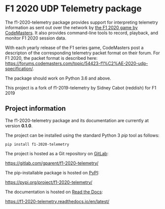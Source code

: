 
F1 2020 UDP Telemetry package
=============================

The f1-2020-telemetry package provides support for interpreting telemetry information as sent out over the network by [the F1 2020 game by CodeMasters](https://www.codemasters.com/game/f1-2020/).
It also provides command-line tools to record, playback, and monitor F1 2020 session data.

With each yearly release of the F1 series game, CodeMasters post a descripton of the corresponding telemetry packet format on their forum.
For F1 2020, the packet format is described here: https://forums.codemasters.com/topic/54423-f1%C2%AE-2020-udp-specification/.

The package should work on Python 3.6 and above.

This project is a fork of f1-2019-telemetry by Sidney Cabot (reddish) for F1 2019


Project information
-------------------

The f1-2020-telemetry package and its documentation are currently at version **0.1.0**.

The project can be installed using the standard Python 3 _pip_ tool as follows:

    pip install f1-2020-telemetry

The project is hosted as a Git repository on [GitLab](https://gitlab.com):

  https://gitlab.com/gparent/f1-2020-telemetry/

The pip-installable package is hosted on [PyPI](https://pypi.org):

  https://pypi.org/project/f1-2020-telemetry/

The documentation is hosted on [Read the Docs](https://readthedocs.org):

  https://f1-2020-telemetry.readthedocs.io/en/latest/
